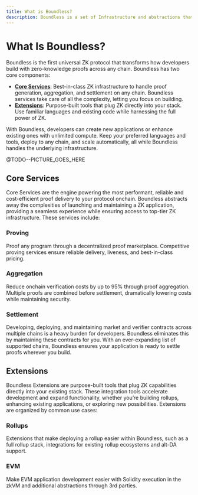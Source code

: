 ```yaml
---
title: What is Boundless?
description: Boundless is a set of Infrastructure and abstractions that provide the best place to develop your application, regardless of where you are.
---
```


# What Is Boundless?

Boundless is the first universal ZK protocol that transforms how developers build with zero-knowledge proofs across any chain. Boundless has two core components:

- [**Core Services**](#core-services): Best-in-class ZK infrastructure to handle proof generation, aggregation, and settlement on any chain. Boundless services take care of all the complexity, letting you focus on building.
- [**Extensions**](#extensions): Purpose-built tools that plug ZK directly into your stack. Use familiar languages and existing code while harnessing the full power of ZK.

With Boundless, developers can create new applications or enhance existing ones with unlimited compute. Keep your preferred languages and tools, deploy to any chain, and scale automatically, all while Boundless handles the underlying infrastructure.

@TODO--PICTURE\_GOES\_HERE

## Core Services

Core Services are the engine powering the most performant, reliable and cost-efficient proof delivery to your protocol onchain. Boundless abstracts away the complexities of launching and maintaining a ZK application, providing a seamless experience while ensuring access to top-tier ZK infrastructure. These services include:

### Proving

Proof any program through a decentralized proof marketplace. Competitive proving services ensure reliable delivery, liveness, and best-in-class pricing.

### Aggregation

Reduce onchain verification costs by up to 95% through proof aggregation. Multiple proofs are combined before settlement, dramatically lowering costs while maintaining security.

### Settlement

Developing, deploying, and maintaining market and verifier contracts across multiple chains is a heavy burden for developers. Boundless eliminates this by maintaining these contracts for you. With an ever-expanding list of supported chains, Boundless ensures your application is ready to settle proofs wherever you build.

## Extensions

Boundless Extensions are purpose-built tools that plug ZK capabilities directly into your existing stack. These integration tools accelerate development and expand functionality, whether you’re building rollups, enhancing existing applications, or exploring new possibilities. Extensions are organized by common use cases:

### Rollups

Extensions that make deploying a rollup easier within Boundless, such as a full rollup stack, integrations for existing rollup ecosystems and alt-DA support.

### EVM

Make EVM application development easier with Solidity execution in the zkVM and additional abstractions through 3rd parties.
